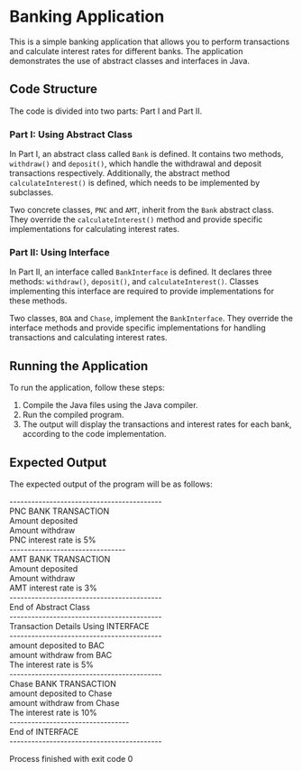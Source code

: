 # Banking Application

This is a simple banking application that allows you to perform transactions and calculate interest rates for different banks. The application demonstrates the use of abstract classes and interfaces in Java.

## Code Structure

The code is divided into two parts: Part I and Part II.

### Part I: Using Abstract Class

In Part I, an abstract class called `Bank` is defined. It contains two methods, `withdraw()` and `deposit()`, which handle the withdrawal and deposit transactions respectively. Additionally, the abstract method `calculateInterest()` is defined, which needs to be implemented by subclasses.

Two concrete classes, `PNC` and `AMT`, inherit from the `Bank` abstract class. They override the `calculateInterest()` method and provide specific implementations for calculating interest rates.

### Part II: Using Interface

In Part II, an interface called `BankInterface` is defined. It declares three methods: `withdraw()`, `deposit()`, and `calculateInterest()`. Classes implementing this interface are required to provide implementations for these methods.

Two classes, `BOA` and `Chase`, implement the `BankInterface`. They override the interface methods and provide specific implementations for handling transactions and calculating interest rates.

## Running the Application

To run the application, follow these steps:

1. Compile the Java files using the Java compiler.
2. Run the compiled program.
3. The output will display the transactions and interest rates for each bank, according to the code implementation.

## Expected Output

The expected output of the program will be as follows:

------------------------------------------<br>
PNC BANK TRANSACTION<br>
Amount deposited<br>
Amount withdraw<br>
PNC interest rate is 5%<br>
--------------------------------<br>
AMT BANK TRANSACTION<br>
Amount deposited<br>
Amount withdraw<br>
AMT interest rate is 3%<br>
------------------------------------------<br>
End of Abstract Class<br>
------------------------------------------<br>
Transaction Details Using INTERFACE<br>
------------------------------------------<br>
amount deposited to BAC<br>
amount withdraw from BAC<br>
The interest rate is 5%<br>
------------------------------------------<br>
Chase BANK TRANSACTION<br>
amount deposited to Chase<br>
amount withdraw from Chase<br>
The interest rate is 10%<br>
---------------------------------<br>
End of INTERFACE<br>
------------------------------------------<br>

Process finished with exit code 0



